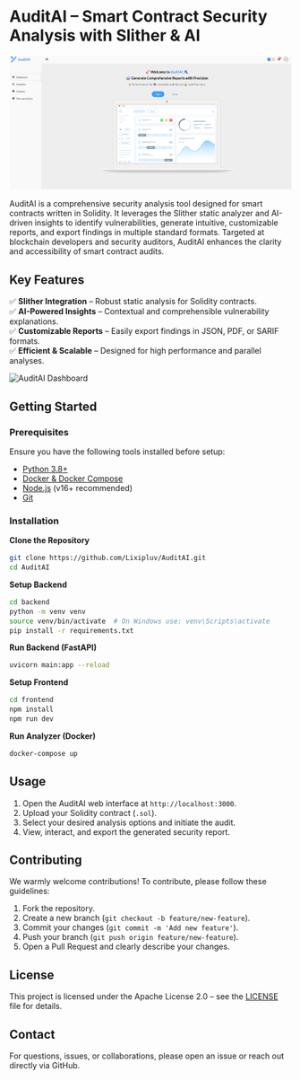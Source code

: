 
# AuditAI – Smart Contract Security Analysis with Slither & AI

![AuditAI Dashboard](assets/auditai-dashboard.png)

AuditAI is a comprehensive security analysis tool designed for smart contracts written in Solidity. It leverages the Slither static analyzer and AI-driven insights to identify vulnerabilities, generate intuitive, customizable reports, and export findings in multiple standard formats. Targeted at blockchain developers and security auditors, AuditAI enhances the clarity and accessibility of smart contract audits.

## Key Features

✅ **Slither Integration** – Robust static analysis for Solidity contracts.  
✅ **AI-Powered Insights** – Contextual and comprehensible vulnerability explanations.  
✅ **Customizable Reports** – Easily export findings in JSON, PDF, or SARIF formats.  
✅ **Efficient & Scalable** – Designed for high performance and parallel analyses.

![AuditAI Dashboard](docs/img/dashboard.png)

## Getting Started

### Prerequisites

Ensure you have the following tools installed before setup:

- [Python 3.8+](https://www.python.org/downloads/)
- [Docker & Docker Compose](https://docs.docker.com/get-docker/)
- [Node.js](https://nodejs.org/) (v16+ recommended)
- [Git](https://git-scm.com/downloads)

### Installation

**Clone the Repository**

```bash
git clone https://github.com/Lixipluv/AuditAI.git
cd AuditAI
```

**Setup Backend**

```bash
cd backend
python -m venv venv
source venv/bin/activate  # On Windows use: venv\Scripts\activate
pip install -r requirements.txt
```

**Run Backend (FastAPI)**

```bash
uvicorn main:app --reload
```

**Setup Frontend**

```bash
cd frontend
npm install
npm run dev
```

**Run Analyzer (Docker)**

```bash
docker-compose up
```

## Usage

1. Open the AuditAI web interface at `http://localhost:3000`.
2. Upload your Solidity contract (`.sol`).
3. Select your desired analysis options and initiate the audit.
4. View, interact, and export the generated security report.

## Contributing

We warmly welcome contributions! To contribute, please follow these guidelines:

1. Fork the repository.
2. Create a new branch (`git checkout -b feature/new-feature`).
3. Commit your changes (`git commit -m 'Add new feature'`).
4. Push your branch (`git push origin feature/new-feature`).
5. Open a Pull Request and clearly describe your changes.

## License

This project is licensed under the Apache License 2.0 – see the [LICENSE](LICENSE) file for details.

## Contact

For questions, issues, or collaborations, please open an issue or reach out directly via GitHub.
